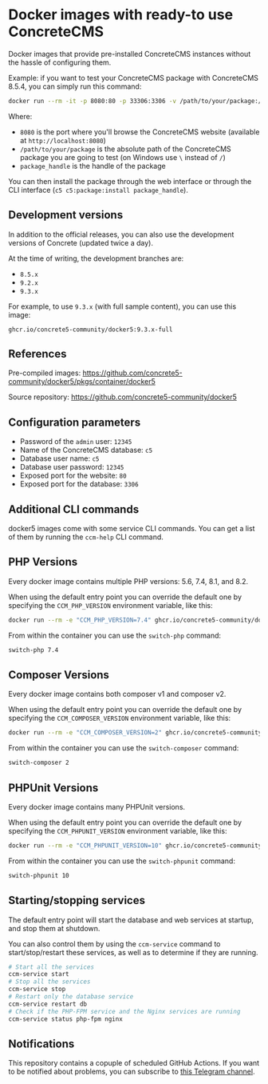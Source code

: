 # Docker images with ready-to use ConcreteCMS

Docker images that provide pre-installed ConcreteCMS instances without the hassle of configuring them.

Example: if you want to test your ConcreteCMS package with ConcreteCMS 8.5.4, you can simply run this command:

```bash
docker run --rm -it -p 8080:80 -p 33306:3306 -v /path/to/your/package:/app/packages/package_handle ghcr.io/concrete5-community/docker5:8.5.4-full
```

Where:
- `8080` is the port where you'll browse the ConcreteCMS website (available at `http://localhost:8080`)
- `/path/to/your/package` is the absolute path of the ConcreteCMS package you are going to test (on Windows use `\` instead of `/`)
- `package_handle` is the handle of the package

You can then install the package through the web interface or through the CLI interface (`c5 c5:package:install package_handle`).

## Development versions

In addition to the official releases, you can also use the development versions of Concrete (updated twice a day).

At the time of writing, the development branches are:

- `8.5.x`
- `9.2.x`
- `9.3.x`

For example, to use `9.3.x` (with full sample content), you can use this image:

```
ghcr.io/concrete5-community/docker5:9.3.x-full
```

## References

Pre-compiled images: https://github.com/concrete5-community/docker5/pkgs/container/docker5

Source repository: https://github.com/concrete5-community/docker5

## Configuration parameters

- Password of the `admin` user: `12345`
- Name of the ConcreteCMS database: `c5`
- Database user name: `c5`
- Database user password: `12345`
- Exposed port for the website: `80`
- Exposed port for the database: `3306`

## Additional CLI commands

docker5 images come with some service CLI commands.
You can get a list of them by running the `ccm-help` CLI command.

## PHP Versions

Every docker image contains multiple PHP versions: 5.6, 7.4, 8.1, and 8.2.

When using the default entry point you can override the default one by specifying the `CCM_PHP_VERSION` environment variable, like this:

```bash
docker run --rm -e "CCM_PHP_VERSION=7.4" ghcr.io/concrete5-community/docker5:8.5.4-full
```

From within the container you can use the `switch-php` command:

```bash
switch-php 7.4
```

## Composer Versions

Every docker image contains both composer v1 and composer v2.

When using the default entry point you can override the default one by specifying the `CCM_COMPOSER_VERSION` environment variable, like this:

```bash
docker run --rm -e "CCM_COMPOSER_VERSION=2" ghcr.io/concrete5-community/docker5:9.0.2-full
```

From within the container you can use the `switch-composer` command:

```bash
switch-composer 2
```

## PHPUnit Versions

Every docker image contains many PHPUnit versions.

When using the default entry point you can override the default one by specifying the `CCM_PHPUNIT_VERSION` environment variable, like this:

```bash
docker run --rm -e "CCM_PHPUNIT_VERSION=10" ghcr.io/concrete5-community/docker5:9.0.2-full
```

From within the container you can use the `switch-phpunit` command:

```bash
switch-phpunit 10
```

## Starting/stopping services

The default entry point will start the database and web services at startup, and stop them at shutdown.

You can also control them by using the `ccm-service` command to start/stop/restart these services, as well as to determine if they are running.

```bash
# Start all the services
ccm-service start
# Stop all the services
ccm-service stop
# Restart only the database service
ccm-service restart db
# Check if the PHP-FPM service and the Nginx services are running
ccm-service status php-fpm nginx
```

## Notifications

This repository contains a copuple of scheduled GitHub Actions.
If you want to be notified about problems, you can subscribe to [this Telegram channel](https://t.me/Docker5Notifications).
